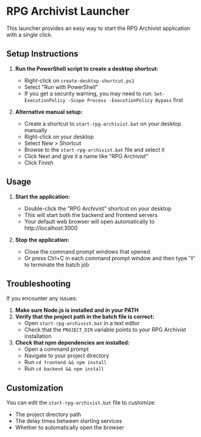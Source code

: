 # RPG Archivist Launcher

This launcher provides an easy way to start the RPG Archivist application with a single click.

## Setup Instructions

1. **Run the PowerShell script to create a desktop shortcut:**
   - Right-click on `create-desktop-shortcut.ps1`
   - Select "Run with PowerShell"
   - If you get a security warning, you may need to run: `Set-ExecutionPolicy -Scope Process -ExecutionPolicy Bypass` first

2. **Alternative manual setup:**
   - Create a shortcut to `start-rpg-archivist.bat` on your desktop manually
   - Right-click on your desktop
   - Select New > Shortcut
   - Browse to the `start-rpg-archivist.bat` file and select it
   - Click Next and give it a name like "RPG Archivist"
   - Click Finish

## Usage

1. **Start the application:**
   - Double-click the "RPG Archivist" shortcut on your desktop
   - This will start both the backend and frontend servers
   - Your default web browser will open automatically to http://localhost:3000

2. **Stop the application:**
   - Close the command prompt windows that opened
   - Or press Ctrl+C in each command prompt window and then type 'Y' to terminate the batch job

## Troubleshooting

If you encounter any issues:

1. **Make sure Node.js is installed and in your PATH**
2. **Verify that the project path in the batch file is correct:**
   - Open `start-rpg-archivist.bat` in a text editor
   - Check that the `PROJECT_DIR` variable points to your RPG Archivist installation
3. **Check that npm dependencies are installed:**
   - Open a command prompt
   - Navigate to your project directory
   - Run `cd frontend && npm install`
   - Run `cd backend && npm install`

## Customization

You can edit the `start-rpg-archivist.bat` file to customize:

- The project directory path
- The delay times between starting services
- Whether to automatically open the browser
